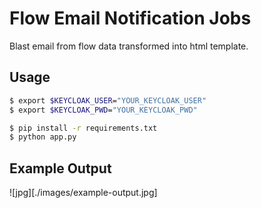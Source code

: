 # Flow Email Notification Jobs 

Blast email from flow data transformed into html template.

## Usage

```bash
$ export $KEYCLOAK_USER="YOUR_KEYCLOAK_USER"
$ export $KEYCLOAK_PWD="YOUR_KEYCLOAK_PWD"

$ pip install -r requirements.txt
$ python app.py
```

## Example Output

![jpg][./images/example-output.jpg]
